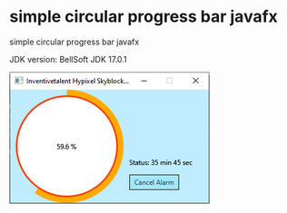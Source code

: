 # simple circular progress bar javafx
simple circular progress bar javafx

JDK version: BellSoft JDK 17.0.1

![Demo image](https://raw.githubusercontent.com/rubenh2905/Inventivetalent-Hypixel-Skyblock-DarkAuction-Timer/main/image.png)
